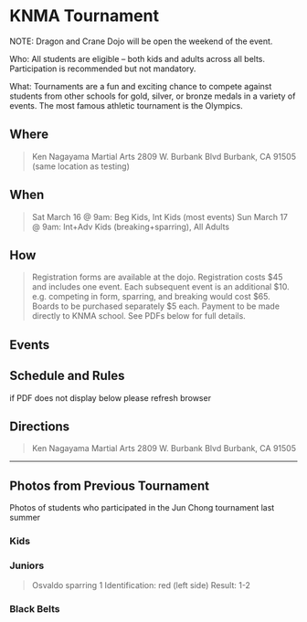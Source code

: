 # KNMA Tournament

NOTE: Dragon and Crane Dojo will be open the weekend of the event.

Who: All students are eligible – both kids and adults across all belts. Participation is recommended but not mandatory.

What: Tournaments are a fun and exciting chance to compete against students from other schools for gold, silver, or bronze medals in a variety of events. The most famous athletic tournament is the Olympics.

## Where
> Ken Nagayama Martial Arts
> 2809 W. Burbank Blvd
> Burbank, CA 91505
> (same location as testing)

 

## When
> Sat March 16 @ 9am: Beg Kids, Int Kids (most events)
> Sun March 17 @ 9am: Int+Adv Kids (breaking+sparring), All Adults

 

## How
> Registration forms are available at the dojo.
> Registration costs $45 and includes one event.
> Each subsequent event is an additional $10.
> e.g. competing in form, sparring, and breaking would cost $65.
> Boards to be purchased separately $5 each.
> Payment to be made directly to KNMA school.
> See PDFs below for full details.

## Events

<grid>

## Schedule and Rules
if PDF does not display below please refresh browser

## Directions
> Ken Nagayama Martial Arts
> 2809 W. Burbank Blvd
> Burbank, CA 91505

---

## Photos from Previous Tournament
Photos of students who participated in the Jun Chong tournament last summer

### Kids

### Juniors

> Osvaldo sparring 1
> Identification: red (left side)
> Result: 1-2

### Black Belts

